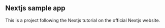 ## Nextjs sample app
This is a project following the Nextjs tutorial on the official Nextjs website.
